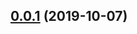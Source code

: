 ## [0.0.1](https://github.com/eunjae-lee/create-gatsby-theme/compare/v0.0.0...v0.0.1) (2019-10-07)



